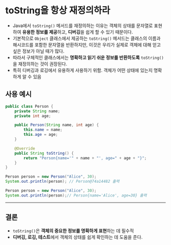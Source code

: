 # toString을 항상 재정의하라

- Java에서 `toString()` 메서드를 재정의하는 이유는 객체의 상태를 문자열로 표현하여 **유용한 정보를 제공**하고, **디버깅**을 쉽게 할 수 있기 때문이다.
- 기본적으로 `Object` 클래스에서 제공하는 `toString()` 메서드는 클래스의 이름과 해시코드를 포함한 문자열을 반환하지만, 이것은 우리가 실제로 객체에 대해 얻고 싶은 정보가 아닐 때가 많다.
- 따라서 구체적인 클래스에서는 **명확하고 읽기 쉬운 정보를 반환하도록** `toString()`을 재정의하는 것이 권장된다.
- 특히 디버깅과 로깅에서 유용하게 사용하기 위함. 객체가 어떤 상태에 있는지 명확하게 알 수 있음

## 사용 예시

```java
public class Person {
    private String name;
    private int age;

    public Person(String name, int age) {
        this.name = name;
        this.age = age;
    }

    @Override
    public String toString() {
        return "Person{name='" + name + "', age=" + age + "}";
    }
}
```

```java
Person person = new Person("Alice", 30);
System.out.println(person); // Person@74a14482 출력

Person person = new Person("Alice", 30);
System.out.println(person);// Person{name='Alice', age=30} 출력
```

---

## 결론

- `toString()`은 **객체의 중요한 정보를 명확하게 표현**하는 데 필수적
- **디버깅, 로깅, 테스트**에서 객체의 상태를 쉽게 확인하는 데 도움을 준다.